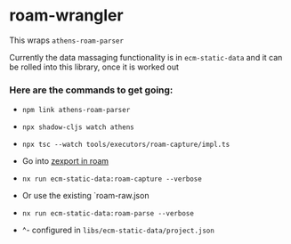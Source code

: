 # roam-wrangler

This wraps `athens-roam-parser`

Currently the data massaging functionality is in `ecm-static-data` and it can be rolled into this library, once it is worked out

### Here are the commands to get going:

- `npm link athens-roam-parser`
- `npx shadow-cljs watch athens`

- `npx tsc --watch tools/executors/roam-capture/impl.ts`

- Go into [zexport in roam](https://roamresearch.com/#/app/collective-intel/page/4F2At-ui4)
- `nx run ecm-static-data:roam-capture --verbose`
- Or use the existing `roam-raw.json
- `nx run ecm-static-data:roam-parse --verbose`

- ^- configured in `libs/ecm-static-data/project.json`
